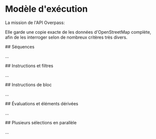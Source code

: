 Modèle d'exécution
==================

La mission de l'API Overpass:

Elle garde une copie exacte de les données d'OpenStreetMap complète,
afin de les interroger selon de nombreux critères très divers.

<a name="sequential"/>
## Séquences

...
<!--
Die meisten fortgeschrittenen Anwendungsfälle für Abfragen erfordern relative Auswahlen.
Ein gutes Beispiel sind Supermärkte,
die nahe an einem Bahnhof liegen.
Die Supermärkte sind mit den Bahnhöfen nur dadurch verbunden,
dass sie räumlich nahe beieinander sind.

Dem Satzbau zufolge suchen wir eigentlich erst Supermärkte,
suchen dann an jedem Supermarkt nach Bahnhöfen in der Nähe
und behalten nur Supermärkte in der Auswahl, bei denen wir einen Bahnhof gefunden haben.
Diese Herangehensweise führt bei natürlicher Sprache schnell zu Relativsatzungetümen;
auch in formaler Sprache wird das nicht besser.

Daher folgt die Abfragesprache der Ovepass API stattdessen einem Schritt-für-Schritt-Paradigma,
der sogenannten _imperativen Programmierung_.
Zu jedem Zeitpunkt wird nur eine überschaubare Aufgabe gelöst,
und die komplexe Aufgabe durch Aneinanderreihung bewältigt.
Das Herangehen ist dann wie folgt:

* Wähle alle Bahnhöfe im Zielgebiet aus
* Ersetze die Auswahl durch alle Supermärkte in der Nähe dieser Bahnhöfe
* Gib die Liste der Supermärkte aus

Das ergibt Zeile für Zeile folgende Abfrage.
Sie können sie jetzt [ausführen](https://overpass-turbo.eu/?lat=51.4775&lon=0.0&zoom=13&Q=nwr%5Bpublic_transport%3Dstation%5D%28%7B%7Bbbox%7D%7D%29%3B%0Anwr%5Bshop%3Dsupermarket%5D%28around%3A100%29%3B%0Aout%20center%3B):

    nwr[public_transport=station]({{bbox}});
    nwr[shop=supermarket](around:100);
    out center;

Die Details der Syntax werden später erläutert.

Für einfachere Fälle mag man zwar eine noch einfachere Syntax wünschen,
aber die entstehende Zwei-Zeilen-Lösung spiegelt die klare Aufgabenteilung wider:

    nwr[shop=supermarket]({{bbox}});
    out center;

- Die Auswahlanweisung oder -anweisungen legen fest, _was_ ausgegeben wird.
- Die Ausgabeanweisung _out_ legt fest, _wie_ die angewählten Objekte ausgegeben werden. Details dazu bei den [Ausgabeformaten](../targets/formats.md#faithful)
-->

<a name="statements"/>
## Instructions et filtres 

...
<!--
Wir vergleichen die Abfrage nach einfach nur den Supermärkten im Sichtbarkeitsbereich

    nwr[shop=supermarket]({{bbox}});
    out center;

mit der obigen Abfrage

    nwr[public_transport=station]({{bbox}});
    nwr[shop=supermarket](around:100);
    out center;

um die einzelnen Komponenten zu identifizieren.

Das wichtigste Zeichen ist das Semikolon; es beendet jeweils ein _Statement_.
Zeilenumbrüche, Leerzeichen (und Tabulatoren) sind dafür und auch für die Syntax insgesamt irrelevant.
Diese _Statements_ werden nacheinander in der Reihenfolge ausgeführt,
in der sie aufgeschrieben sind.
Im beiden Abfragen gibt es also zusammen vier Statements:

* ``nwr[shop=supermarket]({{bbox}});``
* ``nwr[public_transport=station]({{bbox}});``
* ``nwr[shop=supermarket](around:100);``
* ``out center;``

Das Statement ``out center`` ist ein Ausgabestatement ohne weitere Unterstrukturen.
Die Möglichkeiten, das Ausgabeformat zu steuern, werden im Abschnitt [Datenformate](../targets/formats.md) thematisiert.

Die übrigen _Statements_ sind alle _query_-Statements, d.h. sie dienen dazu Objekte anzuwählen.
Dies gilt für alle mit ``nwr`` beginnenden Statements und weitere spezielle Schlüsselwörter.
Sie haben hier mehrfach auftretende Unterstrukturen:

* ``[shop=supermarket]`` und ``[public_transport=station]``
* ``({{bbox}})``
* ``(around:100)``

Alle Unterstrukturen eines _query_-Statements filtern die anzuwählenden Objekte und heißen daher _Filter_.
Es ist möglich, beliebig viele Filter in einem Statement zu kombinieren;
das _query_-Statement wählt genau solche Objekte an,
die alle Filter erfüllen.
Die Reihenfolge der Filter spielt keine Rolle,
denn die Filter eines Statements werden gleichzeitig angewendet.

Während ``[shop=supermarket]`` und ``[public_transport=station]`` alle Objekte zulassen,
die ein spezifisches Tag besitzen (Supermärkte im einen Fall, Bahnhöfe im anderen),
dienen ``({{bbox}})`` und ``(around:100)`` der räumlichen Filterung.

Der Filter ``({{bbox}})`` lässt genau solche Objekte zu,
die ganz oder teilweise in der übergebenen Bounding-Box liegen.

Etwas komplizierter arbeitet ``(around:100)``.
Es benötigt eine Vorgabe und lässt genau alle Objekte zu,
die zu irgendeinem der Vorgabe-Objekte einen Abstand von höchstens 100 Metern haben.
-->

<a name="block_statements"/>
## Instructions de bloc

...
<!--
Wie kann man eine Oder-Verknpüfung erreichen?
[Auf diese Weise](https://overpass-turbo.eu/?lat=51.4775&lon=0.0&zoom=14&Q=%28%0A%20%20nwr%5Bpublic%5Ftransport%3Dstation%5D%28%7B%7Bbbox%7D%7D%29%3B%0A%20%20nwr%5Bshop%3Dsupermarket%5D%28%7B%7Bbbox%7D%7D%29%3B%0A%29%3B%0Aout%20center%3B) findet man alle Objekte, die ein Supermarkt _oder_ ein Bahnhof sind:

    (
      nwr[public_transport=station]({{bbox}});
      nwr[shop=supermarket]({{bbox}});
    );
    out center;

Hier bilden die beiden _query_-Statements einen Block innerhalb einer größeren Struktur.
Die durch die Klammern gekennzeichnete Struktur heißt daher _Block-Statement_.

Diese spezielle Block-Struktur heißt _union_,
und sie dient dazu, mehrere Statements so zu verknüpfen,
dass sie alle Objekte anwählt,
die in irgendeinem der Statements im Block gefunden werden.
Es muss mindestens eine und es können beliebig viele Statements im Block stehen.

Es gibt zahlreiche weitere Block-Statements:

* Das Block-Statement _difference_ erlaubt, eine Auswahl aus einer anderen auszuschneiden.
* _if_ führt seinen Block nur aus, wenn die im Kopf stehende Bedingung erfüllt ist.
  Auch ein zweite _else_-Block ist möglich.
* _foreach_ führt seinen Block einmal pro Objekt in seiner Eingabe aus.
* _for_ fasst die Objekte erst zu Gruppen zusammen und führt dann seinen Block einmal pro Gruppe aus.
* _complete_ erfüllt Aufgaben einer _while_-Schleife.
* Weitere Block-Statements erlauben es, gelöschte oder überholte Daten wieder zurückzuholen.
-->

<a name="evaluators"/>
##  Évaluations et éléments dérivées

...
<!--
Nicht geklärt ist damit,
wie im Block-Statement _if_ oder auch _for_ die Bedingungen formuliert werden können.

Der dafür genutzte Mechanismus hilft aber auch für andere Aufgaben.
Man kann damit z.B. eine [Liste aller Straßennamen](https://overpass-turbo.eu/?lat=51.4775&lon=0.0&zoom=16&Q=%5Bout%3Acsv%28name%29%5D%3B%0Away%5Bhighway%5D%28%7B%7Bbbox%7D%7D%29%3B%0Afor%20%28t%5B%22name%22%5D%29%0A%7B%0A%20%20make%20Beispiel%20name%3D%5F%2Eval%3B%0A%20%20out%3B%0A%7D) in einem Gebiet erstellen.
(Die Meldung _Nur unstrukturierte Daten erhalten_ ist normal,
da Overpass Turbo zwar JSON und XML, aber kein CSV verarbeiten kann.
CSV ist jedoch das für eine Liste oder Tabelle nötige Format.
Klicken Sie bitte oben rechts auf den Reiter _Daten_
bzw. auf Mobiltelefonen scrollen Sie bitte nach unten.)

    [out:csv(name)];
    way[highway]({{bbox}});
    for (t["name"])
    {
      make Beispiel name=_.val;
      out;
    }

Die Zeilen 2 und 6 enthalten die einfachen Statements ``way[highway]({{bbox}})`` bzw. ``out``.
Mit ``[out:csv(name)]`` in Zeile 1 wird das Ausgabeformat gesteuert ([siehe dort](../targets/csv.md)).
Die Zeilen 3, 4 und 7 bilden das Block-Statement ``for (t["name"])``;
dieses muss wissen, nach welchem Kriterium es gruppieren soll.

Dies wird durch den _Evaluator_ ``t["name"]`` beantwortet.
Ein _Evaluator_ ist ein Ausdruck,
der im Rahmen der Ausführung eines Statements ausgewertet sind.

Hier handelt es sich um einen Ausdruck, der pro Element ausgewertet wird,
da _for_ pro Element Informationen benötigt.
Der Ausdruck ``t["name"]`` wertet zu einem Objekte den Wert von dessen Tag mit Schlüssel _name_ aus.
Hat das Objekt kein Tag mit Schlüssel _name_,
so liefert der Ausdruck eine leere Zeichenkette als Wert.

Zeile 5 enthält mit ``_.val`` ebenfalls einen _Evaluator_.
Hier geht es darum, den auszugebenden Wert zu erzeugen.
Das Statement _make_ erzeugt stets nur ein Objekt aus potentiell vielen Objekten,
daher darf der Wert von ``_.val`` nicht von einzelnen Objekten abhängen.
Der Evalutor ``_.val`` liefert innerhalb einer Schleife den Wert des aktuellen Schleifenausdrucks,
hier also den Wert des Tags _name_ aller hier einschlägigen Objekte.

Wenn ein unabhängiger Wert erwartet, aber ein objektabhängiger Wert angegeben wird,
führt dies zu einer Fehlermeldung.
Das passiert z.B., wenn wir uns die Längen der Straßen ausgeben lassen wollten:
[Probieren](https://overpass-turbo.eu/?lat=51.4775&lon=0.0&zoom=16&Q=%5Bout%3Acsv%28length%2Cname%29%5D%3B%0Away%5Bhighway%5D%28%7B%7Bbbox%7D%7D%29%3B%0Afor%20%28t%5B%22name%22%5D%29%0A%7B%0A%20%20make%20Beispiel%20name%3D%5F%2Eval%2Clength%3Dlength%28%29%3B%0A%20%20out%3B%0A%7D) Sie es bitte aus:

    [out:csv(length,name)];
    way[highway]({{bbox}});
    for (t["name"])
    {
      make Beispiel name=_.val,length=length();
      out;
    }

Die verschiedene Segmente einer Straße gleichen Namens können verschiedene Längen haben.
Wir können dies beheben, indem wir vorgeben, auf welche Art die Objekte zusammengefasst werden sollen.
Häufig möchte man [eine Liste](https://overpass-turbo.eu/?lat=51.4775&lon=0.0&zoom=16&Q=%5Bout%3Acsv%28length%2Cname%29%5D%3B%0Away%5Bhighway%5D%28%7B%7Bbbox%7D%7D%29%3B%0Afor%20%28t%5B%22name%22%5D%29%0A%7B%0A%20%20make%20Beispiel%20name%3D%5F%2Eval%2Clength%3Dset%28length%28%29%29%3B%0A%20%20out%3B%0A%7D):

    [out:csv(length,name)];
    way[highway]({{bbox}});
    for (t["name"])
    {
      make Beispiel name=_.val,length=set(length());
      out;
    }

In diesem speziellen Fall dürfte aber Summieren [sinnvoller sein](https://overpass-turbo.eu/?lat=51.4775&lon=0.0&zoom=16&Q=%5Bout%3Acsv%28length%2Cname%29%5D%3B%0Away%5Bhighway%5D%28%7B%7Bbbox%7D%7D%29%3B%0Afor%20%28t%5B%22name%22%5D%29%0A%7B%0A%20%20make%20Beispiel%20name%3D%5F%2Eval%2Clength%3Dsum%28length%28%29%29%3B%0A%20%20out%3B%0A%7D):

    [out:csv(length,name)];
    way[highway]({{bbox}});
    for (t["name"])
    {
      make Beispiel name=_.val,length=sum(length());
      out;
    }

Das Statement _make_ erzeugt immer genau ein neues Objekt, ein sogenanntes _Derived_ (von englisch: abgeleitet).
Warum überhaupt ein Objekt, warum nicht einfach ein OpenStreetMap-Objekt?
Die Gründe dafür variieren von Anwendung zu Anwendung:
hier brauchen wir etwas, das wir ausgeben können.
In anderen Fällen möchte man Tags von OpenStreetMap-Objekten ändern und entfernen
oder die Geometrie des OpenStreetMap-Objekts vereinfachen
oder braucht einen Träger für spezielle Information.
Scheinbare OpenStreetMap-Objekte müssen den Regeln für OpenStreetMap-Objekte folgen
und lassen daher viele hilfreiche Freiheiten nicht zu.
Vor allem aber könnten sie mit echten OpenStreetMap-Objekten verwechselt und irrtümlich hochgeladen werden.

Die erzeugten Objekte können Sie sehen, wenn Sie als Ausgabeformat es bei XML [belassen](https://overpass-turbo.eu/?lat=51.4775&lon=0.0&zoom=16&Q=way%5Bhighway%5D%28%7B%7Bbbox%7D%7D%29%3B%0Afor%20%28t%5B%22name%22%5D%29%0A%7B%0A%20%20make%20Beispiel%20name%3D%5F%2Eval%2Clength%3Dsum%28length%28%29%29%3B%0A%20%20out%3B%0A%7D):

    way[highway]({{bbox}});
    for (t["name"])
    {
      make Beispiel name=_.val,length=sum(length());
      out;
    }
-->

<a name="sets"/>
## Plusieurs sélections en parallèle

...
<!--
In vielen Fällen kommt man aber mit einer einzigen Auswahl nicht aus.
Daher können Auswahlen auch in benannten Variablen abgelegt
und so mehrere Auswahl gleichzeitig behalten werden.

Wir wollen alle Objekte der einen Art finden,
die nicht in der Nähe von Objekten der anderen Art sind.
Praxisnähere Beispiel sind dabei häufig eher Suche nach Fehlern,
z.B. Bahnsteige ohne Gleise oder Adressen ohne Straße.
Wir werden uns aber jetzt nicht mit Feinheiten des Taggings auseinandersetzen.

Wir ermitteln daher alle Supermärkte,
die [nicht in der Nähe](https://overpass-turbo.eu/?lat=51.4775&lon=0.0&zoom=14&Q=nwr%5Bpublic%5Ftransport%3Dstation%5D%28%7B%7Bbbox%7D%7D%29%2D%3E%2Eall%5Fstations%3B%0A%28%0A%20%20nwr%5Bshop%3Dsupermarket%5D%28%7B%7Bbbox%7D%7D%29%3B%0A%20%20%2D%20nwr%2E%5F%28around%2Eall%5Fstations%3A300%29%3B%0A%29%3B%0Aout%20center%3B) von Bahnhöfen sind:

    nwr[public_transport=station]({{bbox}})->.all_stations;
    (
      nwr[shop=supermarket]({{bbox}});
      - nwr._(around.all_stations:300);
    );
    out center;

In Zeile 3 wählt das Statement ``nwr[shop=supermarket]({{bbox}})`` alle Supermärkte in der Bounding-Box aus.
Wir wollen davon eine Teilmenge abziehen und verwendet daher ein Block-Statement vom Typ _difference_;
dieses ist an den drei Komponenten ``(`` in Zeile 3, ``-`` in Zeile 4 und ``);`` in Zeile 5 zu erkennen.

Wir müssen Supermärkte in der Nähe von Bahnhöfen auswählen.
Dazu müssen wir wie oben vorher die Bahnhöfe gewählt haben;
wir brauchen aber auch alle Supermärkte als Auswahl.
Daher leiten wir die Auswahl der Bahnhöfe durch die getrennte _Set-Variable_ ``all_stations``.
Sie wird in Zeile 1 von einem gewöhnlichen Statement ``nwr[public_transport=station]({{bbox}})`` mittels der Syntax ``->.all_stations`` in eben diese Variable geleitet.
Der Zusatz ``.all_stations`` in ``(around.all_stations:300)`` sorgt dann dafür,
dass diese Variable als Quelle anstelle der letzten Auswahl verwendet wird.

Damit wäre ``nwr[shop=supermarket]({{bbox}})(around.all_stations:300)`` das richtige Statement,
um die genau zu entfernenen Supermärkte anzuwählen.
Zur Verkürzung der Laufzeit nutzen wir aber lieber die Auswahl des unmittelbar vorhergehenden Statements in Zeile 3 - dort stehen ja genau die Supermärkte in der Bounding-Box drin.
Dies passiert mittels des _Conditionals_ ``._``.
Es schränkt die Auswahl auf solche Ergebnisse ein,
die beim Start des Statements in der Eingabe stehen.
Da wir hier die Standardeingabe benutzt haben,
sprechen wir sie über ihren Namen ``_`` (einfacher Unterstrich) an.

Der Ablauf mit Datenfluss nocheinmal im Detail:

* Vor Beginn der Ausführung sind alle Auswahlen leer.
* Zuerst wird Zeile 1 ausgeführt.
  Wegen ``->.all_stations`` sind danach alle Bahnhöfe als ``all_stations`` ausgewählt;
  die Standardauswahl bleibt dagegen leer.
* Zeilen 2 bis 5 sind ein Block-Statement vom Typ _difference_,
  und dieses führt zunächst seinen Ausweisungblock aus.
  Daher wird als nächstes Zeile 3 ``nwr[shop=supermarket]({{bbox}})`` ausgeführt.
  Zeile 3 hat keine Umleitung,
  so dass danach alle Supermärkte in der Standard-Auswahl ausgewählt sind.
  Die Auswahl ``all_stations`` wird nicht erwähnt und bleibt daher erhalten.
* Das Block-Statement _difference_ greift das Ergebnis seines ersten Operanden ab,
  also von Zeile 3.
* Zeile 4 benutzt die Standarauswahl per ``._`` als Einschränkung für sein Ergebnis,
  und zusätzlich wird per ``(around.all_stations:300)`` die Auswahl ``all_stations`` als Quelle für die Umkreissuche _around_ herangezogen.
  Das Ergebnis ist die neue Standard-Auswahl und ersetzt daher die vorherige Standard-Auswahl.
  Die Auswahl ``all_stations`` bleibt unverändert.
* Das Block-Statement _difference_ greift das Ergebnis seines ersten Operanden ab,
  also von Zeile 4.
* Das Block-Statement _difference_ bildet jetzt die Differenz der beiden abgegriffenen Ergebnisse.
  Da nichts anderes gefordert ist, wird das Ergebnis die neue Standard-Auswahl.
  Die Auswahl ``all_stations`` bleibt nach wie vor unverändert.
* Zuletzt wird Zeile 5 ausgeführt.
  Ohne besondere Angabe verwendet ``out`` als Quelle die Standard-Auswahl.
-->
